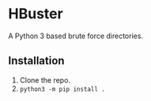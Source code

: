 # HBuster
A Python 3 based brute force directories.

## Installation
1. Clone the repo.
2. `python3 -m pip install .`